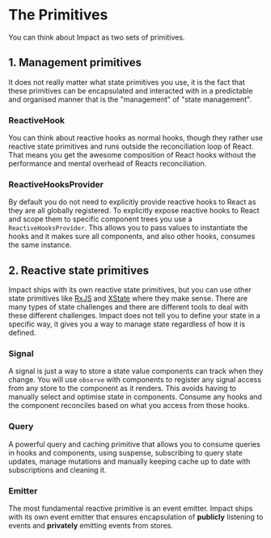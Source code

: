 # The Primitives

You can think about Impact as two sets of primitives.

## 1. Management primitives

It does not really matter what state primitives you use, it is the fact that these primitives can be encapsulated and interacted with in a predictable and organised manner that is the "management" of "state management".

### ReactiveHook

You can think about reactive hooks as normal hooks, though they rather use reactive state primitives and runs outside the reconciliation loop of React. That means you get the awesome composition of React hooks without the performance and mental overhead of Reacts reconciliation.

### ReactiveHooksProvider

By default you do not need to explicitly provide reactive hooks to React as they are all globally registered. To explicitly expose reactive hooks to React and scope them to specific component trees you use a `ReactiveHooksProvider`. This allows you to pass values to instantiate the hooks and it makes sure all components, and also other hooks, consumes the same instance.

## 2. Reactive state primitives

Impact ships with its own reactive state primitives, but you can use other state primitives like [RxJS](https://rxjs.dev/guide/overview) and [XState](https://xstate.js.org/) where they make sense. There are many types of state challenges and there are different tools to deal with these different challenges. Impact does not tell you to define your state in a specific way, it gives you a way to manage state regardless of how it is defined.

### Signal

A signal is just a way to store a state value components can track when they change. You will use `observe` with components to register any signal access from any store to the component as it renders. This avoids having to manually select and optimise state in components. Consume any hooks and the component reconciles based on what you access from those hooks.

### Query

A powerful query and caching primitive that allows you to consume queries in hooks and components, using suspense, subscribing to query state updates, manage mutations and manually keeping cache up to date with subscriptions and cleaning it.

### Emitter

The most fundamental reactive primitive is an event emitter. Impact ships with its own event emitter that ensures encapsulation of **publicly** listening to events and **privately** emitting events from stores.